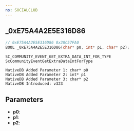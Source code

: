 ```yaml
---
ns: SOCIALCLUB
---
```

## _0xE75A4A2E5E316D86

```c
// 0xE75A4A2E5E316D86 0x28C57FA0
BOOL _0xE75A4A2E5E316D86(char* p0, int* p1, char* p2);
```

```
SC_COMMUNITY_EVENT_GET_EXTRA_DATA_INT_FOR_TYPE
ScCommunityEventGetExtraDataIntForType

NativeDB Added Parameter 1: char* p0
NativeDB Added Parameter 2: int* p1
NativeDB Added Parameter 3: char* p2
NativeDB Introduced: v323
```

## Parameters
* **p0**: 
* **p1**: 
* **p2**: